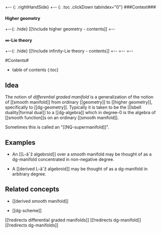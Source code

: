 
+-- {: .rightHandSide}
+-- {: .toc .clickDown tabindex="0"}
###Context###
#### Higher geometry
+--{: .hide}
[[!include higher geometry - contents]]
=--
#### $\infty$-Lie theory
+--{: .hide}
[[!include infinity-Lie theory - contents]]
=--
=--
=--

#Contents#
* table of contents
{:toc}

## Idea

The notion of _differential graded manifold_ is a generalization of the notion of [[smooth manifold]] from ordinary [[geometry]] to [[higher geometry]], specifically to [[dg-geometry]].  Typically it is taken to be the [[Isbell duality|formal dual]] to a [[dg-algebra]] which in degree-0 is the algebra of [[smooth function]]s on an ordinary [[smooth manifold]]. 

Sometimes this is called an "[[NQ-supermanifold]]". 

## Examples

* An [[L-âˆž algebroid]] over a smooth manifold may be thought of as a dg-manifold concentrated in non-negative degree.

* A [[derived L-âˆž algebroid]] may be thought of as a dg-manifold in arbitrary degree.

## Related concepts

* [[derived smooth manifold]]

* [[dg-scheme]]

[[!redirects differential graded manifolds]]
[[!redirects dg-manifold]]
[[!redirects dg-manifolds]]